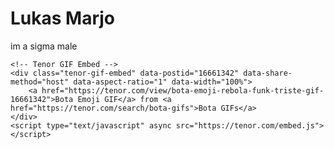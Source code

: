 <html lang="de">
<head>
    <meta charset="UTF-8">
    <meta name="viewport" content="width=device-width, initial-scale=1.0">
    <title>Lukas Marjo</title>
</head>
<body>
    <h1>Lukas Marjo</h1>
    <p>im a sigma male</p>

    <!-- Tenor GIF Embed -->
    <div class="tenor-gif-embed" data-postid="16661342" data-share-method="host" data-aspect-ratio="1" data-width="100%">
        <a href="https://tenor.com/view/bota-emoji-rebola-funk-triste-gif-16661342">Bota Emoji GIF</a> from <a href="https://tenor.com/search/bota-gifs">Bota GIFs</a>
    </div>
    <script type="text/javascript" async src="https://tenor.com/embed.js"></script>
</body>
</html>
